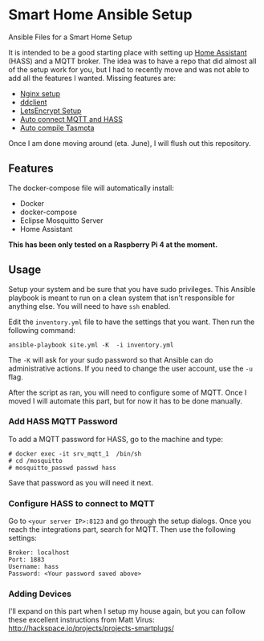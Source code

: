 # Smart Home Ansible Setup
Ansible Files for a Smart Home Setup

It is intended to be a good starting place with setting up [Home
Assistant](https://www.home-assistant.io/) (HASS) and a MQTT broker. The idea
was to have a repo that did almost all of the setup work for you, but I had to
recently move and was not able to add all the features I wanted. Missing
features are:
- [Nginx setup](https://github.com/oparkins/smarthome/issues/1)
- [ddclient](https://github.com/oparkins/smarthome/issues/2)
- [LetsEncrypt Setup](https://github.com/oparkins/smarthome/issues/3)
- [Auto connect MQTT and HASS](https://github.com/oparkins/smarthome/issues/4)
- [Auto compile Tasmota](https://github.com/oparkins/smarthome/issues/5)

Once I am done moving around (eta. June), I will flush out this repository.

## Features
The docker-compose file will automatically install:
- Docker
- docker-compose
- Eclipse Mosquitto Server
- Home Assistant

**This has been only tested on a Raspberry Pi 4 at the moment.**

## Usage

Setup your system and be sure that you have sudo privileges. This Ansible
playbook is meant to run on a clean system that isn't responsible for anything
else. You will need to have `ssh` enabled.

Edit the `inventory.yml` file to have the settings that you want. Then run the
following command:

```
ansible-playbook site.yml -K  -i inventory.yml
```

The `-K` will ask for your sudo password so that Ansible can do administrative
actions. If you need to change the user account, use the `-u` flag.

After the script as ran, you will need to configure some of MQTT. Once I moved I
will automate this part, but for now it has to be done manually.

### Add HASS MQTT Password

To add a MQTT password for HASS, go to the machine and type:
```
# docker exec -it srv_mqtt_1  /bin/sh
# cd /mosquitto
# mosquitto_passwd passwd hass
```

Save that password as you will need it next.

### Configure HASS to connect to MQTT

Go to `<your server IP>:8123` and go through the setup dialogs. Once you reach
the integrations part, search for MQTT. Then use the following settings:

```
Broker: localhost
Port: 1883
Username: hass
Password: <Your password saved above>
```

### Adding Devices

I'll expand on this part when I setup my house again, but you can follow these
excellent instructions from Matt Virus:
http://hackspace.io/projects/projects-smartplugs/
